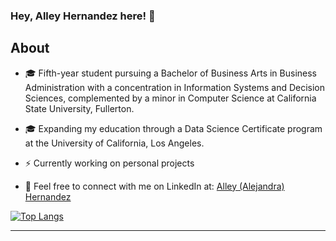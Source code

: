 ### Hey, Alley Hernandez here! :wave:

## About

- 🎓 Fifth-year student pursuing a Bachelor of Business Arts in Business Administration with a concentration in Information Systems and Decision Sciences, complemented by a minor in Computer Science at California State University, Fullerton.

- 🎓 Expanding my education through a Data Science Certificate program at the University of California, Los Angeles.

- ⚡️ Currently working on personal projects

- 💭 Feel free to connect with me on LinkedIn at: [Alley (Alejandra) Hernandez](https://www.linkedin.com/in/alleyhernandez/)

[![Top Langs](https://github-readme-stats.vercel.app/api/top-langs/?username=alleyhernandez&layout=donut&hide=javascript,html)](https://github.com/alleyhernandez/github-readme-stats)


---


<!--
**alleyhernandez/alleyhernandez** is a ✨ _special_ ✨ repository because its `README.md` (this file) appears on your GitHub profile.



-->

